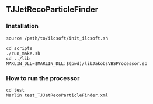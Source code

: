 ## TJJetRecoParticleFinder
<!-- TODO  -->

### Installation
<!-- TODO  -->

```shell
source /path/to/ilcsoft/init_ilcsoft.sh
```
```shell
cd scripts
./run_make.sh
cd ../lib
MARLIN_DLL=$MARLIN_DLL:$(pwd)/libJakobsVBSProcessor.so
```


### How to run the processor
<!-- TODO  -->

```shell
cd test
Marlin test_TJJetRecoParticleFinder.xml
```